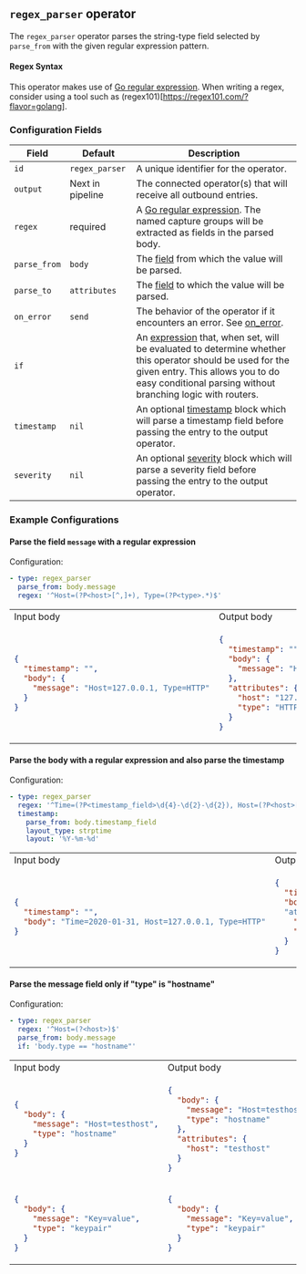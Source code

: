 ## `regex_parser` operator

The `regex_parser` operator parses the string-type field selected by `parse_from` with the given regular expression pattern.

#### Regex Syntax

This operator makes use of [Go regular expression](https://github.com/google/re2/wiki/Syntax). When writing a regex, consider using a tool such as (regex101)[https://regex101.com/?flavor=golang].

### Configuration Fields

| Field         | Default          | Description |
| ---           | ---              | ---         |
| `id`          | `regex_parser`   | A unique identifier for the operator. |
| `output`      | Next in pipeline | The connected operator(s) that will receive all outbound entries. |
| `regex`       | required         | A [Go regular expression](https://github.com/google/re2/wiki/Syntax). The named capture groups will be extracted as fields in the parsed body. |
| `parse_from`  | `body`           | The [field](../types/field.md) from which the value will be parsed. |
| `parse_to`    | `attributes`     | The [field](../types/field.md) to which the value will be parsed. |
| `on_error`    | `send`           | The behavior of the operator if it encounters an error. See [on_error](../types/on_error.md). |
| `if`          |                  | An [expression](../types/expression.md) that, when set, will be evaluated to determine whether this operator should be used for the given entry. This allows you to do easy conditional parsing without branching logic with routers. |
| `timestamp`   | `nil`            | An optional [timestamp](../types/timestamp.md) block which will parse a timestamp field before passing the entry to the output operator. |
| `severity`    | `nil`            | An optional [severity](../types/severity.md) block which will parse a severity field before passing the entry to the output operator. |

### Example Configurations


#### Parse the field `message` with a regular expression

Configuration:
```yaml
- type: regex_parser
  parse_from: body.message
  regex: '^Host=(?P<host>[^,]+), Type=(?P<type>.*)$'
```

<table>
<tr><td> Input body </td> <td> Output body </td></tr>
<tr>
<td>

```json
{
  "timestamp": "",
  "body": {
    "message": "Host=127.0.0.1, Type=HTTP"
  }
}
```

</td>
<td>

```json
{
  "timestamp": "",
  "body": {
    "message": "Host=127.0.0.1, Type=HTTP"
  },
  "attributes": {
    "host": "127.0.0.1",
    "type": "HTTP"
  }
}
```

</td>
</tr>
</table>

#### Parse the body with a regular expression and also parse the timestamp

Configuration:
```yaml
- type: regex_parser
  regex: '^Time=(?P<timestamp_field>\d{4}-\d{2}-\d{2}), Host=(?P<host>[^,]+), Type=(?P<type>.*)$'
  timestamp:
    parse_from: body.timestamp_field
    layout_type: strptime
    layout: '%Y-%m-%d'
```

<table>
<tr><td> Input body </td> <td> Output body </td></tr>
<tr>
<td>

```json
{
  "timestamp": "",
  "body": "Time=2020-01-31, Host=127.0.0.1, Type=HTTP"
}
```

</td>
<td>

```json
{
  "timestamp": "2020-01-31T00:00:00-00:00",
  "body": "Time=2020-01-31, Host=127.0.0.1, Type=HTTP"
  "attributes": {
    "host": "127.0.0.1",
    "type": "HTTP"
  }
}
```

</td>
</tr>
</table>

#### Parse the message field only if "type" is "hostname"

Configuration:
```yaml
- type: regex_parser
  regex: '^Host=(?<host>)$'
  parse_from: body.message
  if: 'body.type == "hostname"'
```

<table>
<tr><td> Input body </td> <td> Output body </td></tr>
<tr>
<td>

```json
{
  "body": {
    "message": "Host=testhost",
    "type": "hostname"
  }
}
```

</td>
<td>

```json
{
  "body": {
    "message": "Host=testhost",
    "type": "hostname"
  },
  "attributes": {
    "host": "testhost"
  }
}
```

</td>
</tr>

<tr>
<td>

```json
{
  "body": {
    "message": "Key=value",
    "type": "keypair"
  }
}
```

</td>
<td>

```json
{
  "body": {
    "message": "Key=value",
    "type": "keypair"
  }
}
```

</td>
</tr>
</table>
